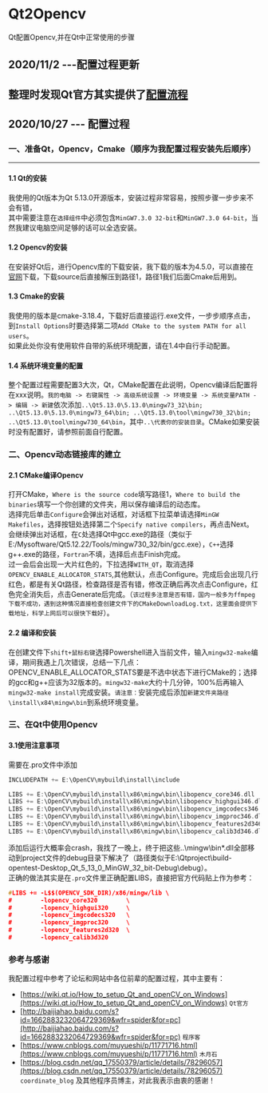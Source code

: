 # Qt2Opencv
Qt配置Opencv,并在Qt中正常使用的步骤
## 2020/11/2 ---配置过程更新
整理时发现Qt官方其实提供了[配置流程](https://wiki.qt.io/How_to_setup_Qt_and_openCV_on_Windows)
---
## 2020/10/27 --- 配置过程
### 一、准备Qt，Opencv，Cmake（顺序为我配置过程安装先后顺序）
---
#### 1.1 Qt的安装
我使用的Qt版本为Qt 5.13.0开源版本，安装过程非常容易，按照步骤一步步来不会有错，<br>其中需要注意在`选择组件`中必须包含`MinGW7.3.0 32-bit`和`MinGW7.3.0 64-bit`，当然我建议电脑空间足够的话可以全选安装。
#### 1.2 Opencv的安装
在安装好Qt后，进行Opencv库的下载安装，我下载的版本为4.5.0，可以直接在[官网](https://opencv.org/releases/ "https://opencv.org/releases/")下载，下载source后直接解压到路径1，路径1我们后面Cmake后用到。
#### 1.3 Cmake的安装
我使用的版本是cmake-3.18.4，下载好后直接运行.exe文件，一步步顺序点击，到`Install Options`时要选择第二项`Add CMake to the system PATH for all users`。<br>如果此处你没有使用软件自带的系统环境配置，请在1.4中自行手动配置。
#### 1.4 系统环境变量的配置
整个配置过程需要配置3大次，Qt，CMake配置在此说明，Opencv编译后配置将在xxx说明。`我的电脑 -> 右键属性 -> 高级系统设置 -> 环境变量 -> 系统变量PATH -> 编辑 -> 新建`依次添加`..\Qt5.13.0\5.13.0\mingw73_32\bin; ..\Qt5.13.0\5.13.0\mingw73_64\bin; ..\Qt5.13.0\tool\mingw730_32\bin; ..\Qt5.13.0\tool\mingw730_64\bin`，其中`..\代表你的安装目录`。CMake如果安装时没有配置好，请参照前面自行配置。
### 二、Opencv动态链接库的建立
#### 2.1 CMake编译Opencv
打开CMake，`Where is the source code`填写路径1，`Where to build the binaries`填写一个你创建的文件夹，用以保存编译后的动态库。<br>
选择完后单击`Configure`会弹出对话框，对话框下拉菜单请选择`MinGW Makefiles`，选择按钮处选择第二个`Specify native compilers`，再点击Next。
会继续弹出对话框，在`C`处选择Qt中gcc.exe的路径（类似于E:/Mysoftware/Qt5.12.22/Tools/mingw730_32/bin/gcc.exe），`C++`选择g++.exe的路径，`Fortran`不填，选择后点击Finish完成。<br>
过一会后会出现一大片红色的，下拉选择`WITH_QT`，取消选择`OPENCV_ENABLE_ALLOCATOR_STATS`,其他默认，点击Configure。完成后会出现几行红色，都是有关Qt路径，检查路径是否有错，修改正确后再次点击Configure，红色完全消失后，点击Generate后完成。（`该过程多注意是否有错，国内一般多为ffmpeg下载不成功，遇到这种情况直接检查创建文件下的CMakeDownloadLog.txt，这里面会提供下载地址，科学上网后可以很快下载好`）。<br>
#### 2.2 编译和安装
在创建文件下`shift+鼠标右键`选择Powershell进入当前文件，输入`mingw32-make`编译，期间我遇上几次错误，总结一下几点：OPENCV_ENABLE_ALLOCATOR_STATS要是不选中状态下进行CMake的；选择的gcc和g++应该为32版本的。`mingw32-make`大约十几分钟，100%后再输入`mingw32-make install`完成安装。`请注意：`安装完成后添加`新建文件夹路径\install\x84\mingw\bin`到系统环境变量。
### 三、在Qt中使用Opencv
#### 3.1使用注意事项
需要在.pro文件中添加
```cpp
INCLUDEPATH += E:\OpenCV\mybuild\install\include

LIBS += E:\OpenCV\mybuild\install\x86\mingw\bin\libopencv_core346.dll
LIBS += E:\OpenCV\mybuild\install\x86\mingw\bin\libopencv_highgui346.dll
LIBS += E:\OpenCV\mybuild\install\x86\mingw\bin\libopencv_imgcodecs346.dll
LIBS += E:\OpenCV\mybuild\install\x86\mingw\bin\libopencv_imgproc346.dll
LIBS += E:\OpenCV\mybuild\install\x86\mingw\bin\libopencv_features2d346.dll
LIBS += E:\OpenCV\mybuild\install\x86\mingw\bin\libopencv_calib3d346.dll
```
添加后运行大概率会crash，我找了一晚上，终于把这些..\mingw\bin\*.dll全部移动到project文件的debug目录下解决了（路径类似于E:\Qtproject\build-opentest-Desktop_Qt_5_13_0_MinGW_32_bit-Debug\debug）。<br>
正确的做法其实是在`.pro`文件里正确配置LIBS，直接把官方代码贴上作为参考：
```cpp
#LIBS += -L$$(OPENCV_SDK_DIR)/x86/mingw/lib \
#        -lopencv_core320        \
#        -lopencv_highgui320     \
#        -lopencv_imgcodecs320   \
#        -lopencv_imgproc320     \
#        -lopencv_features2d320  \
#        -lopencv_calib3d320
```
### 参考与感谢
我配置过程中参考了论坛和网站中各位前辈的配置过程，其中主要有：
* [https://wiki.qt.io/How_to_setup_Qt_and_openCV_on_Windows](https://wiki.qt.io/How_to_setup_Qt_and_openCV_on_Windows) `Qt官方`
* [http://baijiahao.baidu.com/s?id=1662883232064729369&wfr=spider&for=pc](http://baijiahao.baidu.com/s?id=1662883232064729369&wfr=spider&for=pc) `程序客`
* [https://www.cnblogs.com/muyueshi/p/11771716.html](https://www.cnblogs.com/muyueshi/p/11771716.html) `木月石`
* [https://blog.csdn.net/qq_17550379/article/details/78296057](https://blog.csdn.net/qq_17550379/article/details/78296057) `coordinate_blog`
及其他程序员博主，对此我表示由衷的感谢！
